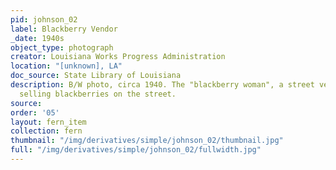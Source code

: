 ```yaml
---
pid: johnson_02
label: Blackberry Vendor
_date: 1940s
object_type: photograph
creator: Louisiana Works Progress Administration
location: "[unknown], LA"
doc_source: State Library of Louisiana
description: B/W photo, circa 1940. The "blackberry woman", a street vendor. Woman
  selling blackberries on the street.
source: 
order: '05'
layout: fern_item
collection: fern
thumbnail: "/img/derivatives/simple/johnson_02/thumbnail.jpg"
full: "/img/derivatives/simple/johnson_02/fullwidth.jpg"
---
```

